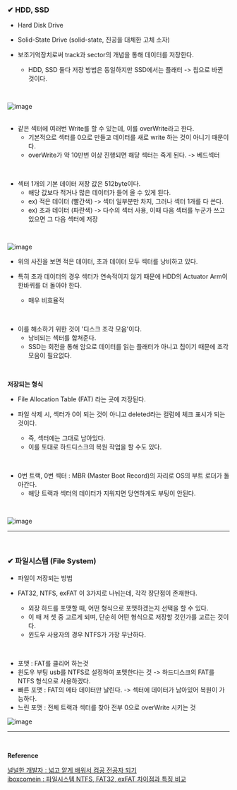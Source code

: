 ### ✔ HDD, SSD
- Hard Disk Drive

- Solid-State Drive (solid-state, 진공을 대체한 고체 소자)

- 보조기억장치로써 track과 sector의 개념을 통해 데이터를 저장한다.
  - HDD, SSD 둘다 저장 방법은 동일하지만 SSD에서는 플래터  ->  칩으로 바뀐 것이다. 
<br>

![image](https://github.com/yejun95/Today-I-Learned/assets/121341413/86d2ce9f-cac0-4764-bde8-01fae8f63a2f)
<br>
<br>

- 같은 섹터에 여러번 Write를 할 수 있는데, 이를 overWrite라고 한다.
  - 기본적으로 섹터를 0으로 만들고 데이터를 새로 write 하는 것이 아니기 때문이다.
  - overWrite가 약 10만번 이상 진행되면 해당 섹터는 죽게 된다.  ->  베드섹터
<br>

- 섹터 1개의 기본 데이터 저장 값은 512byte이다.
  - 해당 값보다 적거나 많은 데이터가 들어 올 수 있게 된다.
  - ex) 적은 데이터 (빨간색)  ->  섹터 일부분만 차지, 그러나 섹터 1개를 다 쓴다.
  - ex) 초과 데이터 (파란색)  ->  다수의 섹터 사용, 이때 다음 섹터를 누군가 쓰고 있으면 그 다음 섹터에 저장
 <br>
 
![image](https://github.com/yejun95/Today-I-Learned/assets/121341413/fb23735b-4372-47a5-8277-2dfc3b8a1dd1)
<br>

- 위의 사진을 보면 적은 데이터, 초과 데이터 모두 섹터를 낭비하고 있다.

- 특히 초과 데이터의 경우 섹터가 연속적이지 않기 때문에 HDD의 Actuator Arm이 한바퀴를 더 돌아야 한다.
  - 매우 비효율적
<br>

- 이를 해소하기 위한 것이 '디스크 조각 모음'이다.
  - 낭비되는 섹터를 합쳐준다.
  - SSD는 회전을 통해 암으로 데이터를 읽는 플래터가 아니고 칩이기 때문에 조각 모음이 필요없다.
<br>

**저장되는 형식**
- File Allocation Table (FAT) 라는 곳에 저장된다.

- 파일 삭제 시, 섹터가 0이 되는 것이 아니고 deleted라는 컬럼에 체크 표시가 되는 것이다.
  - 즉, 섹터에는 그대로 남아있다.
  - 이를 토대로 하드디스크의 복원 작업을 할 수도 있다.
<br>

- 0번 트랙, 0번 섹터 : MBR (Master Boot Record)의 자리로 OS의 부트 로더가 돌아간다.
  - 해당 트랙과 섹터의 데이터가 지워지면 당연하게도 부팅이 안된다.
<br>

![image](https://github.com/yejun95/Today-I-Learned/assets/121341413/d607c06c-d52e-43b5-9ae7-94160a21dd69)
<br>
<hr>
<br>

### ✔ 파일시스템 (File System)
- 파일이 저장되는 방법

- FAT32, NTFS, exFAT 이 3가지로 나뉘는데, 각각 장단점이 존재한다.
  - 외장 하드를 포맷할 때, 어떤 형식으로 포맷하겠는지 선택을 할 수 있다.
  - 이 때 저 셋 중 고르게 되며, 단순히 어떤 형식으로 저장할 것인가를 고르는 것이다.
  - 윈도우 사용자의 경우 NTFS가 가장 무난하다.
<br>

 - 포맷 : FAT를 클리어 하는것
  - 윈도우 부팅 usb를 NTFS로 설정하여 포맷한다는 것  ->  하드디스크의 FAT를 NTFS 형식으로 사용하겠다.
  - 빠른 포맷 : FAT의 메타 데이터만 날린다.  ->  섹터에 데이터가 남아있어 복원이 가능하다.
  - 느린 포맷 : 전체 트랙과 섹터를 찾아 전부 0으로 overWrite 시키는 것

![image](https://github.com/yejun95/Today-I-Learned/assets/121341413/2d816b3c-d584-4de4-ba83-a865022f46b8)
<br>
<hr>
<br>

**Reference**<br>

[널널한 개발자 : 넓고 얕게 배워서 컴공 전공자 되기](https://www.inflearn.com/course/%EB%84%93%EA%B3%A0%EC%96%95%EA%B2%8C-%EC%BB%B4%EA%B3%B5-%EC%A0%84%EA%B3%B5%EC%9E%90/dashboard)<br>
[iboxcomein : 파일시스템 NTFS, FAT32, exFAT 차이점과 특징 비교](https://iboxcomein.com/file-system-ntfs-fat32-exfat/)
